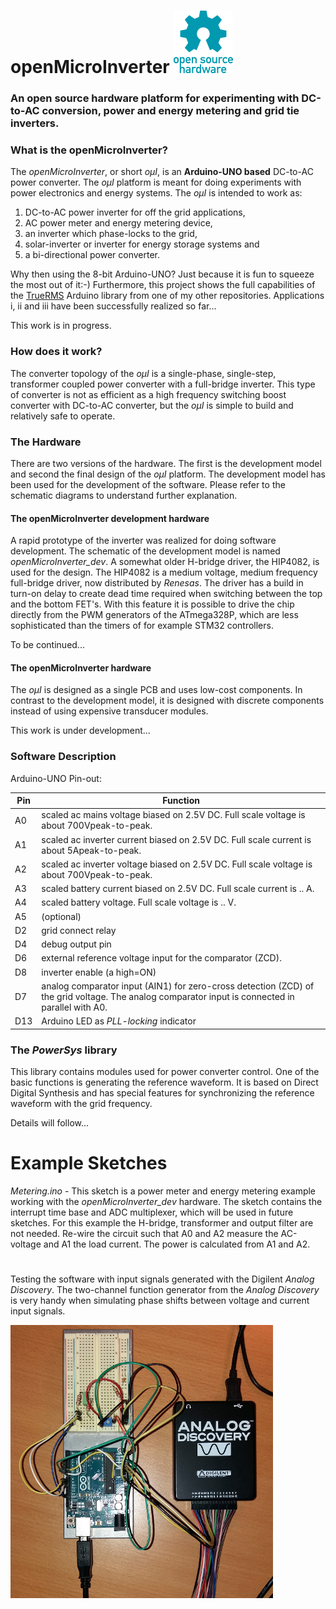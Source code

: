 # openMicroInverter ![ Fig. 0.](figures/oshw-logo-100-px.png  "oshw logo.")
### An open source hardware platform for experimenting with DC-to-AC conversion, power and energy metering and grid tie inverters.

### What is the openMicroInverter?
The *openMicroInverter*, or short *oμI*, is an **Arduino-UNO based** DC-to-AC power converter. The *oμI* platform is meant for doing experiments with power electronics and energy systems. The *oμI* is intended to work as:

1. DC-to-AC power inverter for off the grid applications,
2. AC power meter and energy metering device,
3. an inverter which phase-locks to the grid,
4. solar-inverter or inverter for energy storage systems and
5. a bi-directional power converter.

Why then using the 8-bit Arduino-UNO? Just because it is fun to squeeze the most out of it:-) Furthermore, this project shows the full capabilities of the [TrueRMS](https://github.com/MartinStokroos/TrueRMS) Arduino library from one of my other repositories. Applications i, ii and iii have been successfully realized so far...

This work is in progress.

### How does it work?
The converter topology of the *oμI* is a single-phase, single-step, transformer coupled power converter with a full-bridge inverter. This type of converter is not as efficient as a high frequency switching boost converter with DC-to-AC converter, but the *oμI* is simple to build and relatively safe to operate.

### The Hardware
There are two versions of the hardware. The first is the development model and second the final design of the *oμI* platform. The development model has been used for the development of the software. Please refer to the schematic diagrams to understand further explanation.

#### The openMicroInverter development hardware
A rapid prototype of the inverter was realized for doing software development. The schematic of the development model is named *openMicroInverter_dev*.
A somewhat older H-bridge driver, the HIP4082, is used for the design. The HIP4082 is a medium voltage, medium frequency full-bridge driver, now distributed by *Renesas*. The driver has a build in turn-on delay to create dead time required when switching between the top and the bottom FET's. With this feature it is possible to drive the chip directly from the PWM generators of the ATmega328P, which are less sophisticated than the timers of for example STM32 controllers.

To be continued...

#### The openMicroInverter hardware
The *oμI* is designed as a single PCB and uses low-cost components. In contrast to the development model, it is designed with discrete components instead of using expensive transducer modules.
 
This work is under development...

### Software Description
Arduino-UNO Pin-out:

Pin | Function
--- | --------
A0 | scaled ac mains voltage biased on 2.5V DC. Full scale voltage is about 700Vpeak-to-peak.
A1 | scaled ac inverter current biased on 2.5V DC. Full scale current is about 5Apeak-to-peak.
A2 | scaled ac inverter voltage biased on 2.5V DC. Full scale voltage is about 700Vpeak-to-peak.
A3 | scaled battery current biased on 2.5V DC. Full scale current is .. A.
A4 | scaled battery voltage. Full scale voltage is .. V.
A5 | (optional)
D2 | grid connect relay
D4 | debug output pin
D6 | external reference voltage input for the comparator (ZCD).
D8 | inverter enable (a high=ON)
D7 | analog comparator input (AIN1) for zero-cross detection (ZCD) of the grid voltage. The analog comparator input is connected in parallel with A0.
D13 | Arduino LED as *PLL-locking* indicator

### The *PowerSys* library
This library contains modules used for power converter control. One of the basic functions is generating the reference waveform. It is based on Direct Digital Synthesis and has special features for synchronizing the reference waveform with the grid frequency.

Details will follow...

# Example Sketches
*Metering.ino*	-	This sketch is a power meter and energy metering example working with the *openMicroInverter_dev* hardware. The sketch contains the interrupt time base and ADC multiplexer, which will be used in future sketches. For this example the H-bridge, transformer and output filter are not needed. Re-wire the circuit such that A0 and A2 measure the AC-voltage and A1 the load current. The power is calculated from A1 and A2.

#

Testing the software with input signals generated with the Digilent *Analog Discovery*.
The two-channel function generator from the *Analog Discovery* is very handy when simulating phase shifts between voltage and current input signals.

![ ](figures/AnalogDiscovery.jpg  "Testing with the Analog Discovery.")
